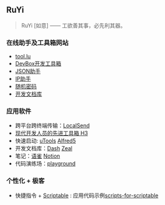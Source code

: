 RuYi
----

>   RuYi [如意] —— 工欲善其事，必先利其器。

### 在线助手及工具箱网站

- [tool.lu](https://tool.lu)
- [DevBox开发工具箱](https://devbox.cn/tools/)
- [JSON助手](https://json.cn)
- [IP助手](https://ip.cn)
- [随机密码](https://www.avast.com/zh-cn/random-password-generator)
- [开发文档库](https://devdocs.io/)


### 应用软件

- 跨平台跨终端传输：[LocalSend](https://localsend.org/#/)
- [现代开发人员的先进工具箱 H3](https://he3.app/zh/)
- 快速启动: [uTools](https://u.tools) [Alfred5](https://www.alfredapp.com/)
- 开发文档库：[Dash](https://kapeli.com/dash) [Zeal](https://zealdocs.org/)
- 笔记：[语雀](https://www.yuque.com/)  [Notion](https://www.notion.so/)
- 代码演练场：[playground](https://github.com/ycrao/learning_golang/tree/main/online-playground)

### 个性化 + 极客

- 快捷指令 + [Scriptable](https://scriptable.app/) : 应用代码示例[scripts-for-scriptable](https://github.com/ycrao/scripts-for-scriptable)
